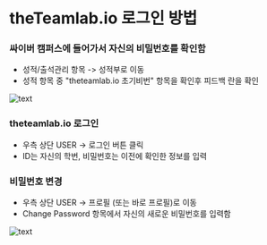 # theTeamlab.io 로그인 방법

### 싸이버 캠퍼스에 들어가서 자신의 비밀번호를 확인함
- 성적/출석관리 항목 -> 성적부로 이동
- 성적 항목 중 "theteamlab.io 초기비번" 항목을 확인후 피드백 란을 확인

![text](https://imgur.com/7HTjwju)

### theteamlab.io 로그인 
- 우측 상단 USER -> 로그인 버튼 클릭
- ID는 자신의 학번, 비밀번호는 이전에 확인한 정보를 입력

### 비밀번호 변경 
- 우측 상단 USER -> 프로필 (또는 바로 프로필)로 이동
- Change Password 항목에서 자신의 새로운 비밀번호를 입력함

![text](https://imgur.com/4OlqTod)
